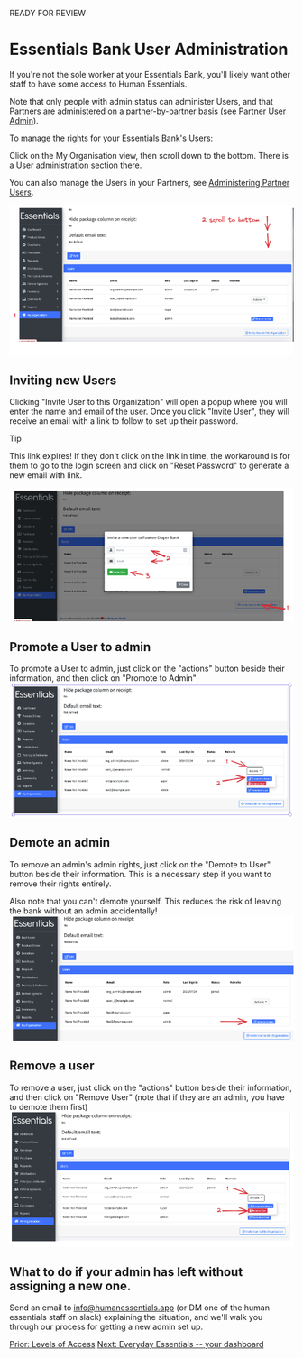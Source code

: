 READY FOR REVIEW
# Essentials Bank User Administration

If you're not the sole worker at your Essentials Bank, you'll likely want other staff to have some access to Human Essentials. 

Note that only people with admin status can administer Users, and that Partners are administered on a partner-by-partner basis (see [Partner User Admin](pm_partner_user_admin.md)).  

To manage the rights for your Essentials Bank's Users:

Click on the My Organisation view, then  scroll down to the bottom. There is a User administration section there.

You can also manage the Users in your Partners, see [Administering Partner Users](pm_partner_user_admin.md).


![navigation for Users in organization](images/getting_started/user_admin/gs_user_admin_navigation.png)

## Inviting new Users
Clicking "Invite User to this Organization" will open a popup where you will enter the name and email of the user.  Once you click "Invite User", they will receive an email with a link to follow to set up their password. 
> [!TIP]
> This link expires! If they don't click on the link in time, the workaround is for them to go to the login screen and click on "Reset Password" to generate a new email with link.

![invite user pop_up](images/getting_started/user_admin/gs_user_admin_invite_user.png)

## Promote a User to admin
To promote a User to admin, just click on the "actions" button beside their information, and then click on "Promote to Admin"
![promote_User](images/getting_started/user_admin/gs_user_admin_promote_user.png)

## Demote an admin
To remove an admin's admin rights, just click on the "Demote to User" button beside their information.
This is a necessary step if you want to remove their rights entirely. 

Also note that you can't demote yourself.  This reduces the risk of leaving the bank without an admin accidentally!
![demote_user](images/getting_started/user_admin/gs_user_admin_demote_admin.png)
## Remove a user
To remove a user, just click on the "actions" button beside their information, and then click on "Remove User" (note that if they are an admin, you have to demote them first)
![remove_user](images/getting_started/user_admin/gs_user_admin_remove_user.png)
## What to do if your admin has left without assigning a new one.
Send an email to info@humanessentials.app (or DM one of the human essentials staff on slack) explaining the situation, and we'll walk you through our process for getting a new admin set up.

[Prior:  Levels of Access](getting_started_access_levels.md)
[Next:  Everyday Essentials -- your dashboard](essentials_dashboard.md)




